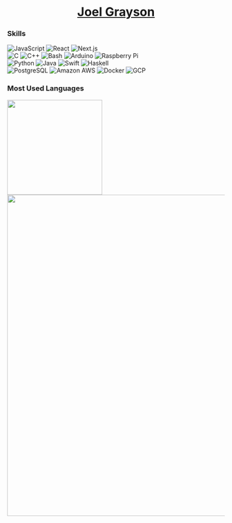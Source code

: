 <h1 align='center'><a href='https://joelgrayson.com'>Joel Grayson</a></h1>

<!-- Top Programming Languages -->
### Skills
<p>
    <img alt="JavaScript" src="https://img.shields.io/badge/JavaScript-F7DF1E.svg?logo=javascript&logoColor=black">
    <img alt="React" src="https://img.shields.io/badge/-React-blue?logo=react">
    <img alt="Next.js" src="https://img.shields.io/badge/-Next-black?logo=next.js">
    <br/>
    <img alt="C" src="https://custom-icon-badges.demolab.com/badge/C-03599C.svg?logo=c-in-hexagon&logoColor=white">
    <img alt="C++" src="https://custom-icon-badges.demolab.com/badge/C++-9C033A.svg?logo=cpp2&logoColor=white">
    <img alt="Bash" src="https://img.shields.io/badge/Bash-121011.svg?logo=gnu-bash&logoColor=white">
    <img alt="Arduino" src="https://img.shields.io/badge/-Arduino-00979D?logo=Arduino&logoColor=white">
    <img alt="Raspberry Pi" src="https://img.shields.io/badge/-Raspi-red?logo=raspberrypi">
    <br/>
    <img alt="Python" src="https://img.shields.io/badge/Python-14354C.svg?logo=python&logoColor=white">
    <img alt="Java" src="https://custom-icon-badges.demolab.com/badge/Java-007396.svg?logo=java&logoColor=white">
    <img alt="Swift" src="https://img.shields.io/badge/-Swift-orange?logo=swift&logoColor=white">
    <img alt="Haskell" src="https://img.shields.io/badge/-Haskell-darkblue?logo=haskell">
    <br/>
    <img alt="PostgreSQL" src="https://img.shields.io/badge/PostgreSQL-316192.svg?logo=postgresql&logoColor=white">
    <img alt="Amazon AWS" src='https://img.shields.io/badge/-AWS-orange?logo=amazonaws'/>
    <img alt="Docker" src='https://img.shields.io/badge/-Docker-blue?logo=docker&logoColor=white'/>
    <img alt="GCP" src='https://img.shields.io/badge/-GCP-blue?logo=googlecloud&logoColor=white' />
</p>

### Most Used Languages
<img src="https://github-readme-stats.vercel.app/api/top-langs/?username=joelgrayson&langs_count=16&layout=compact&line_height&theme=vue&hide_title=true" height="220"/>

<img src="https://github-profile-summary-cards.vercel.app/api/cards/profile-details?username=joelgrayson&theme=vue" width="745" />

<!-- <img alt="Joel's Activity Graph" src="https://activity-graph.herokuapp.com/graph?username=JoelGrayson&custom_title=My%20Contribution%20in%20the%20Last%20Month&theme=react-dark" /> -->
<!-- <img src="https://github-profile-summary-cards.vercel.app/api/cards/stats?username=joelgrayson&theme=vue" height="220" /> -->
